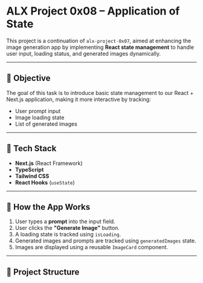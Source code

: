 # ALX Project 0x08 – Application of State

This project is a continuation of `alx-project-0x07`, aimed at enhancing the image generation app by implementing **React state management** to handle user input, loading status, and generated images dynamically.

---

## 📌 Objective

The goal of this task is to introduce basic state management to our React + Next.js application, making it more interactive by tracking:
- User prompt input
- Image loading state
- List of generated images

---

## 🧱 Tech Stack

- **Next.js** (React Framework)
- **TypeScript**
- **Tailwind CSS**
- **React Hooks** (`useState`)

---

## 🚀 How the App Works

1. User types a **prompt** into the input field.
2. User clicks the **"Generate Image"** button.
3. A loading state is tracked using `isLoading`.
4. Generated images and prompts are tracked using `generatedImages` state.
5. Images are displayed using a reusable `ImageCard` component.

---

## 📁 Project Structure

